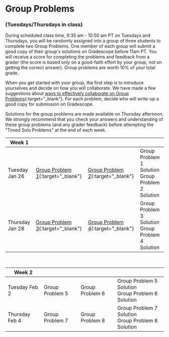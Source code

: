 # Group Problems
### (Tuesdays/Thursdays in class)

During scheduled class time, 9:35 am - 10:50 am PT on Tuesdays and Thursdays, you will be randomly assigned into a group of three students to complete two Group Problems. One member of each group will submit a good copy of their group's solutions on Gradescope before 11am PT. You will receive a score for completing the problems and feedback from a grader (the score is based only on a good-faith effort by your group, not on getting the correct answer).  Group problems are worth 10% of your total grade. 

When you get started with your group, the first step is to introduce yourselves and decide on how you will collaborate. We have made a few suggestions about [ways to effectively collaborate on Group Problems](ways-to-collaborate-on-group-problems){:target="_blank"}. For each problem, decide who will write-up a good copy for submission on Gradescope. 

Solutions for the group problems are made available on Thursday afternoon. We strongly recommend that you check your answers and understanding of these group problems (and any grader feedback) before attempting the "Timed Solo Problems" at the end of each week. 


Week 1 |  |  | |
---| --- | -- | -- |
Tuesday Jan 26 | [Group Problem 1](https://www.gradescope.com/courses/228629/assignments/940967){:target="_blank"} | [Group Problem 2](https://www.gradescope.com/courses/228629/assignments/940972){:target="_blank"} | Group Problem 1 Solution <br> Group Problem 2 Solution
Thursday Jan 28 | [Group Problem 3](https://www.gradescope.com/courses/228629/assignments/940979){:target="_blank"} | [Group Problem 4](https://www.gradescope.com/courses/228629/assignments/940982){:target="_blank"}| Group Problem 3 Solution <br> Group Problem 4 Solution

<br>

Week 2 |  |  | |
---| --- | -- | -- |
Tuesday Feb 2 | Group Problem 5 | Group Problem 6 | Group Problem 5 Solution <br> Group Problem 6 Solution
Thursday Feb 4 | Group Problem 7 | Group Problem 8 | Group Problem 7 Solution <br> Group Problem 8 Solution

